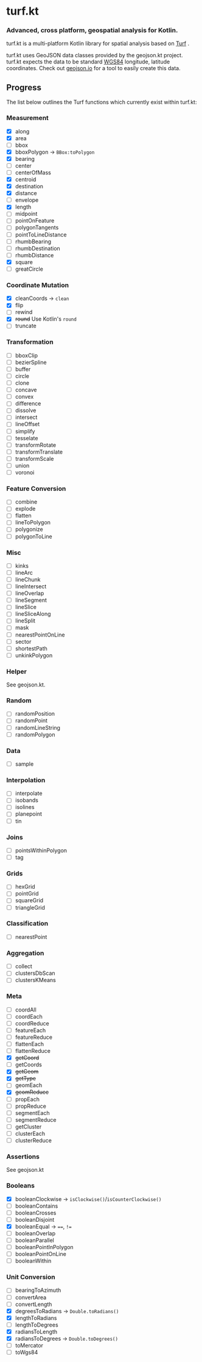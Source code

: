 # turf.kt

### Advanced, cross platform, geospatial analysis for Kotlin.

turf.kt is a multi-platform Kotlin library for spatial analysis based on [Turf](https://turfjs.org) .

turf.kt uses GeoJSON data classes provided by the geojson.kt project. turf.kt expects the data to be standard <a href='http://en.wikipedia.org/wiki/World_Geodetic_System'>WGS84</a> longitude, latitude coordinates. Check out <a href='http://geojson.io/#id=gist:anonymous/844f013aae8354eb889c&map=12/38.8955/-77.0135'>geojson.io</a> for a tool to easily create this data.


## Progress

The list below outlines the Turf functions which currently exist within turf.kt:
  
### Measurement
- [x] along
- [x] area
- [ ] bbox
- [x] bboxPolygon -> `BBox:toPolygon`
- [x] bearing
- [ ] center
- [ ] centerOfMass
- [x] centroid
- [x] destination
- [x] distance
- [ ] envelope
- [x] length
- [ ] midpoint
- [ ] pointOnFeature
- [ ] polygonTangents
- [ ] pointToLineDistance
- [ ] rhumbBearing
- [ ] rhumbDestination
- [ ] rhumbDistance
- [x] square
- [ ] greatCircle

### Coordinate Mutation
- [x] cleanCoords -> `clean`
- [x] flip
- [ ] rewind
- [x] ~~round~~ Use Kotlin's `round`
- [ ] truncate

### Transformation
- [ ] bboxClip
- [ ] bezierSpline
- [ ] buffer
- [ ] circle
- [ ] clone
- [ ] concave
- [ ] convex
- [ ] difference
- [ ] dissolve
- [ ] intersect
- [ ] lineOffset
- [ ] simplify
- [ ] tesselate
- [ ] transformRotate
- [ ] transformTranslate
- [ ] transformScale
- [ ] union
- [ ] voronoi

### Feature Conversion
- [ ] combine
- [ ] explode
- [ ] flatten
- [ ] lineToPolygon
- [ ] polygonize
- [ ] polygonToLine

### Misc
- [ ] kinks
- [ ] lineArc
- [ ] lineChunk
- [ ] lineIntersect
- [ ] lineOverlap
- [ ] lineSegment
- [ ] lineSlice
- [ ] lineSliceAlong
- [ ] lineSplit
- [ ] mask
- [ ] nearestPointOnLine
- [ ] sector
- [ ] shortestPath
- [ ] unkinkPolygon

### Helper
See geojson.kt.

### Random
- [ ] randomPosition
- [ ] randomPoint
- [ ] randomLineString
- [ ] randomPolygon

### Data
- [ ] sample

### Interpolation
- [ ] interpolate
- [ ] isobands
- [ ] isolines
- [ ] planepoint
- [ ] tin

### Joins
- [ ] pointsWithinPolygon
- [ ] tag

### Grids
- [ ] hexGrid
- [ ] pointGrid
- [ ] squareGrid
- [ ] triangleGrid

### Classification
- [ ] nearestPoint

### Aggregation
- [ ] collect
- [ ] clustersDbScan
- [ ] clustersKMeans

### Meta
- [ ] coordAll
- [ ] coordEach
- [ ] coordReduce
- [ ] featureEach
- [ ] featureReduce
- [ ] flattenEach
- [ ] flattenReduce
- [x] ~~getCoord~~
- [ ] getCoords
- [x] ~~getGeom~~
- [x] ~~getType~~
- [ ] geomEach
- [x] ~~geomReduce~~
- [ ] propEach
- [ ] propReduce
- [ ] segmentEach
- [ ] segmentReduce
- [ ] getCluster
- [ ] clusterEach
- [ ] clusterReduce

### Assertions
See geojson.kt

### Booleans
- [x] booleanClockwise -> `isClockwise()`/`isCounterClockwise()`
- [ ] booleanContains
- [ ] booleanCrosses
- [ ] booleanDisjoint
- [x] booleanEqual -> `==`, `!=`
- [ ] booleanOverlap
- [ ] booleanParallel
- [ ] booleanPointInPolygon
- [ ] booleanPointOnLine
- [ ] booleanWithin

### Unit Conversion 
- [ ] bearingToAzimuth
- [ ] convertArea
- [ ] convertLength
- [x] degreesToRadians -> `Double.toRadians()`
- [x] lengthToRadians
- [ ] lengthToDegrees
- [x] radiansToLength
- [x] radiansToDegrees -> `Double.toDegrees()`
- [ ] toMercator
- [ ] toWgs84
